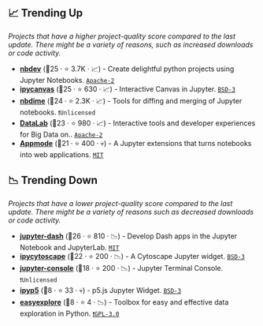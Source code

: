 ## 📈 Trending Up

_Projects that have a higher project-quality score compared to the last update. There might be a variety of reasons, such as increased downloads or code activity._

- <b><a href="https://github.com/fastai/nbdev">nbdev</a></b> (🥇25 ·  ⭐ 3.7K · 📈) - Create delightful python projects using Jupyter Notebooks. <code><a href="http://bit.ly/3nYMfla">Apache-2</a></code>
- <b><a href="https://github.com/martinRenou/ipycanvas">ipycanvas</a></b> (🥈25 ·  ⭐ 630 · 📈) - Interactive Canvas in Jupyter. <code><a href="http://bit.ly/3aKzpTv">BSD-3</a></code>
- <b><a href="https://github.com/jupyter/nbdime">nbdime</a></b> (🥈24 ·  ⭐ 2.3K · 📈) - Tools for diffing and merging of Jupyter notebooks. <code>❗Unlicensed</code>
- <b><a href="https://github.com/googledatalab/datalab">DataLab</a></b> (🥈23 ·  ⭐ 980 · 📈) - Interactive tools and developer experiences for Big Data on.. <code><a href="http://bit.ly/3nYMfla">Apache-2</a></code>
- <b><a href="https://github.com/oschuett/appmode">Appmode</a></b> (🥇21 ·  ⭐ 400 · 💀) - A Jupyter extensions that turns notebooks into web applications. <code><a href="http://bit.ly/34MBwT8">MIT</a></code>

## 📉 Trending Down

_Projects that have a lower project-quality score compared to the last update. There might be a variety of reasons such as decreased downloads or code activity._

- <b><a href="https://github.com/plotly/jupyter-dash">jupyter-dash</a></b> (🥈26 ·  ⭐ 810 · 📉) - Develop Dash apps in the Jupyter Notebook and JupyterLab. <code><a href="http://bit.ly/34MBwT8">MIT</a></code>
- <b><a href="https://github.com/cytoscape/ipycytoscape">ipycytoscape</a></b> (🥈22 ·  ⭐ 200 · 📉) - A Cytoscape Jupyter widget. <code><a href="http://bit.ly/3aKzpTv">BSD-3</a></code>
- <b><a href="https://github.com/jupyter/jupyter_console">jupyter-console</a></b> (🥉18 ·  ⭐ 200 · 📉) - Jupyter Terminal Console. <code>❗Unlicensed</code>
- <b><a href="https://github.com/jtpio/ipyp5">ipyp5</a></b> (🥉8 ·  ⭐ 33 · 💀) - p5.js Jupyter Widget. <code><a href="http://bit.ly/3aKzpTv">BSD-3</a></code>
- <b><a href="https://github.com/GianniBalistreri/easyexplore">easyexplore</a></b> (🥉8 ·  ⭐ 4 · 📉) - Toolbox for easy and effective data exploration in Python. <code><a href="http://bit.ly/2M0xdwT">❗️GPL-3.0</a></code>


